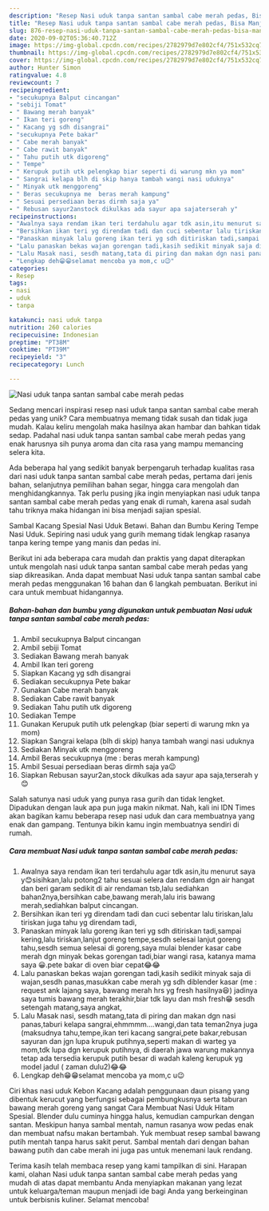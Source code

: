 ```yaml
---
description: "Resep Nasi uduk tanpa santan sambal cabe merah pedas, Bisa Manjain Lidah"
title: "Resep Nasi uduk tanpa santan sambal cabe merah pedas, Bisa Manjain Lidah"
slug: 876-resep-nasi-uduk-tanpa-santan-sambal-cabe-merah-pedas-bisa-manjain-lidah
date: 2020-09-02T05:36:40.712Z
image: https://img-global.cpcdn.com/recipes/2782979d7e802cf4/751x532cq70/nasi-uduk-tanpa-santan-sambal-cabe-merah-pedas-foto-resep-utama.jpg
thumbnail: https://img-global.cpcdn.com/recipes/2782979d7e802cf4/751x532cq70/nasi-uduk-tanpa-santan-sambal-cabe-merah-pedas-foto-resep-utama.jpg
cover: https://img-global.cpcdn.com/recipes/2782979d7e802cf4/751x532cq70/nasi-uduk-tanpa-santan-sambal-cabe-merah-pedas-foto-resep-utama.jpg
author: Hunter Simon
ratingvalue: 4.8
reviewcount: 7
recipeingredient:
- "secukupnya Balput cincangan"
- "sebiji Tomat"
- " Bawang merah banyak"
- " Ikan teri goreng"
- " Kacang yg sdh disangrai"
- "secukupnya Pete bakar"
- " Cabe merah banyak"
- " Cabe rawit banyak"
- " Tahu putih utk digoreng"
- " Tempe"
- " Kerupuk putih utk pelengkap biar seperti di warung mkn ya mom"
- " Sangrai kelapa blh di skip hanya tambah wangi nasi uduknya"
- " Minyak utk menggoreng"
- " Beras secukupnya me  beras merah kampung"
- " Sesuai persediaan beras dirmh saja ya"
- " Rebusan sayur2anstock dikulkas ada sayur apa sajaterserah y"
recipeinstructions:
- "Awalnya saya rendam ikan teri terdahulu agar tdk asin,itu menurut saya y😊sisihkan,lalu potong2 tahu sesuai selera dan rendam dgn air hangat dan beri garam sedikit di air rendaman tsb,lalu sediahkan bahan2nya,bersihkan cabe,bawang merah,lalu iris bawang merah,sediahkan balput cincangan."
- "Bersihkan ikan teri yg direndam tadi dan cuci sebentar lalu tiriskan,lalu tiriskan juga tahu yg direndam tadi,"
- "Panaskan minyak lalu goreng ikan teri yg sdh ditiriskan tadi,sampai kering,lalu tiriskan,lanjut goreng tempe,sesdh selesai lanjut goreng tahu,sesdh semua selesai di goreng,saya mulai blender kasar cabe merah dgn minyak bekas gorengan tadi,biar wangi rasa, katanya mama saya 😀.pete bakar di oven biar cepat😂😂"
- "Lalu panaskan bekas wajan gorengan tadi,kasih sedikit minyak saja di wajan,sesdh panas,masukkan cabe merah yg sdh diblender kasar (me : request ank lajang saya, bawang merah hrs yg fresh hasilnya😆) jadinya saya tumis bawang merah terakhir,biar tdk layu dan msh fresh😁 sesdh setengah matang,saya angkat,"
- "Lalu Masak nasi, sesdh matang,tata di piring dan makan dgn nasi panas,taburi kelapa sangrai,ehmmmm....wangi,dan tata teman2nya juga (maksudnya tahu,tempe,ikan teri kacang sangrai,pete bakar,rebusan sayuran dan jgn lupa krupuk putihnya,seperti makan di warteg ya mom,tdk lupa dgn kerupuk putihnya, di daerah jawa warung makannya tetap ada tersedia kerupuk putih besar di wadah kaleng kerupuk yg model jadul ( zaman dulu2)😂😂"
- "Lengkap deh😁😁selamat mencoba ya mom,c u😉"
categories:
- Resep
tags:
- nasi
- uduk
- tanpa

katakunci: nasi uduk tanpa 
nutrition: 260 calories
recipecuisine: Indonesian
preptime: "PT38M"
cooktime: "PT39M"
recipeyield: "3"
recipecategory: Lunch

---
```



![Nasi uduk tanpa santan sambal cabe merah pedas](https://img-global.cpcdn.com/recipes/2782979d7e802cf4/751x532cq70/nasi-uduk-tanpa-santan-sambal-cabe-merah-pedas-foto-resep-utama.jpg)

Sedang mencari inspirasi resep nasi uduk tanpa santan sambal cabe merah pedas yang unik? Cara membuatnya memang tidak susah dan tidak juga mudah. Kalau keliru mengolah maka hasilnya akan hambar dan bahkan tidak sedap. Padahal nasi uduk tanpa santan sambal cabe merah pedas yang enak harusnya sih punya aroma dan cita rasa yang mampu memancing selera kita.

Ada beberapa hal yang sedikit banyak berpengaruh terhadap kualitas rasa dari nasi uduk tanpa santan sambal cabe merah pedas, pertama dari jenis bahan, selanjutnya pemilihan bahan segar, hingga cara mengolah dan menghidangkannya. Tak perlu pusing jika ingin menyiapkan nasi uduk tanpa santan sambal cabe merah pedas yang enak di rumah, karena asal sudah tahu triknya maka hidangan ini bisa menjadi sajian spesial.

Sambal Kacang Spesial Nasi Uduk Betawi. Bahan dan Bumbu Kering Tempe Nasi Uduk. Sepiring nasi uduk yang gurih memang tidak lengkap rasanya tanpa kering tempe yang manis dan pedas ini.


Berikut ini ada beberapa cara mudah dan praktis yang dapat diterapkan untuk mengolah nasi uduk tanpa santan sambal cabe merah pedas yang siap dikreasikan. Anda dapat membuat Nasi uduk tanpa santan sambal cabe merah pedas menggunakan 16 bahan dan 6 langkah pembuatan. Berikut ini cara untuk membuat hidangannya.

<!--inarticleads1-->

##### Bahan-bahan dan bumbu yang digunakan untuk pembuatan Nasi uduk tanpa santan sambal cabe merah pedas:

1. Ambil secukupnya Balput cincangan
1. Ambil sebiji Tomat
1. Sediakan  Bawang merah banyak
1. Ambil  Ikan teri goreng
1. Siapkan  Kacang yg sdh disangrai
1. Sediakan secukupnya Pete bakar
1. Gunakan  Cabe merah banyak
1. Sediakan  Cabe rawit banyak
1. Sediakan  Tahu putih utk digoreng
1. Sediakan  Tempe
1. Gunakan  Kerupuk putih utk pelengkap (biar seperti di warung mkn ya mom)
1. Siapkan  Sangrai kelapa (blh di skip) hanya tambah wangi nasi uduknya
1. Sediakan  Minyak utk menggoreng
1. Ambil  Beras secukupnya (me : beras merah kampung)
1. Ambil  Sesuai persediaan beras dirmh saja ya😉
1. Siapkan  Rebusan sayur2an,stock dikulkas ada sayur apa saja,terserah y😊


Salah satunya nasi uduk yang punya rasa gurih dan tidak lengket. Dipadukan dengan lauk apa pun juga makin nikmat. Nah, kali ini IDN Times akan bagikan kamu beberapa resep nasi uduk dan cara membuatnya yang enak dan gampang. Tentunya bikin kamu ingin membuatnya sendiri di rumah. 

<!--inarticleads2-->

##### Cara membuat Nasi uduk tanpa santan sambal cabe merah pedas:

1. Awalnya saya rendam ikan teri terdahulu agar tdk asin,itu menurut saya y😊sisihkan,lalu potong2 tahu sesuai selera dan rendam dgn air hangat dan beri garam sedikit di air rendaman tsb,lalu sediahkan bahan2nya,bersihkan cabe,bawang merah,lalu iris bawang merah,sediahkan balput cincangan.
1. Bersihkan ikan teri yg direndam tadi dan cuci sebentar lalu tiriskan,lalu tiriskan juga tahu yg direndam tadi,
1. Panaskan minyak lalu goreng ikan teri yg sdh ditiriskan tadi,sampai kering,lalu tiriskan,lanjut goreng tempe,sesdh selesai lanjut goreng tahu,sesdh semua selesai di goreng,saya mulai blender kasar cabe merah dgn minyak bekas gorengan tadi,biar wangi rasa, katanya mama saya 😀.pete bakar di oven biar cepat😂😂
1. Lalu panaskan bekas wajan gorengan tadi,kasih sedikit minyak saja di wajan,sesdh panas,masukkan cabe merah yg sdh diblender kasar (me : request ank lajang saya, bawang merah hrs yg fresh hasilnya😆) jadinya saya tumis bawang merah terakhir,biar tdk layu dan msh fresh😁 sesdh setengah matang,saya angkat,
1. Lalu Masak nasi, sesdh matang,tata di piring dan makan dgn nasi panas,taburi kelapa sangrai,ehmmmm....wangi,dan tata teman2nya juga (maksudnya tahu,tempe,ikan teri kacang sangrai,pete bakar,rebusan sayuran dan jgn lupa krupuk putihnya,seperti makan di warteg ya mom,tdk lupa dgn kerupuk putihnya, di daerah jawa warung makannya tetap ada tersedia kerupuk putih besar di wadah kaleng kerupuk yg model jadul ( zaman dulu2)😂😂
1. Lengkap deh😁😁selamat mencoba ya mom,c u😉


Ciri khas nasi uduk Kebon Kacang adalah penggunaan daun pisang yang dibentuk kerucut yang berfungsi sebagai pembungkusnya serta taburan bawang merah goreng yang sangat Cara Membuat Nasi Uduk Hitam Spesial. Blender dulu cuminya hingga halus, kemudian campurkan dengan santan. Meskipun hanya sambal mentah, namun rasanya wow pedas enak dan membuat nafsu makan bertambah. Yuk membuat resep sambal bawang putih mentah tanpa harus sakit perut. Sambal mentah dari dengan bahan bawang putih dan cabe merah ini juga pas untuk menemani lauk rendang. 

Terima kasih telah membaca resep yang kami tampilkan di sini. Harapan kami, olahan Nasi uduk tanpa santan sambal cabe merah pedas yang mudah di atas dapat membantu Anda menyiapkan makanan yang lezat untuk keluarga/teman maupun menjadi ide bagi Anda yang berkeinginan untuk berbisnis kuliner. Selamat mencoba!
